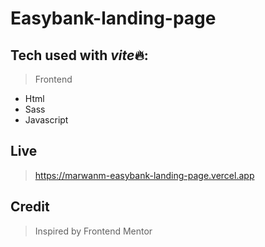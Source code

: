 # Easybank-landing-page

## Tech used with *vite*🔥:

> Frontend

-   Html
-   Sass
-   Javascript

## Live

> https://marwanm-easybank-landing-page.vercel.app

## Credit

> Inspired by Frontend Mentor